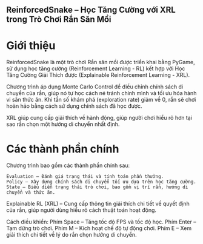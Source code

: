## ReinforcedSnake – Học Tăng Cường với XRL trong Trò Chơi Rắn Săn Mồi
# Giới thiệu

ReinforcedSnake là một trò chơi Rắn săn mồi được triển khai bằng PyGame, sử dụng học tăng cường (Reinforcement Learning - RL) kết hợp với Học Tăng Cường Giải Thích được (Explainable Reinforcement Learning - XRL).

Chương trình áp dụng Monte Carlo Control để điều chỉnh chính sách di chuyển của rắn, giúp nó tự học cách né tránh chính mình và tối ưu hóa hành vi săn thức ăn. Khi tần số khám phá (exploration rate) giảm về 0, rắn sẽ chơi hoàn hảo bằng cách sử dụng chính sách đã học được.

XRL giúp cung cấp giải thích về hành động, giúp người chơi hiểu rõ hơn tại sao rắn chọn một hướng di chuyển nhất định.

# Các thành phần chính
Chương trình bao gồm các thành phần chính sau:

    Evaluation – Đánh giá trạng thái và tính toán phần thưởng.
    Policy – Xây dựng chính sách di chuyển tối ưu dựa trên học tăng cường.
    State – Biểu diễn trạng thái trò chơi, bao gồm vị trí rắn, hướng di chuyển và thức ăn.

Explainable RL (XRL) – Cung cấp thông tin giải thích chi tiết về quyết định của rắn, giúp người dùng hiểu rõ cách thuật toán hoạt động.

Cách điều khiển:
    Phím Space – Tăng tốc độ FPS và tốc độ học.
    Phím Enter – Tạm dừng trò chơi.
    Phím M – Kích hoạt chế độ tự động chơi.
    Phím E – Xem giải thích chi tiết về lý do rắn chọn hướng di chuyển.